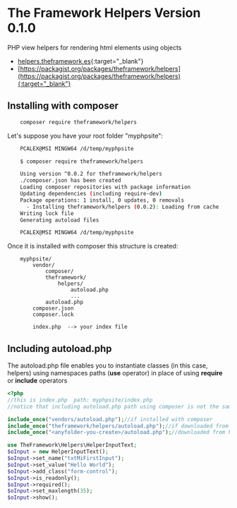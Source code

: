 # The Framework Helpers Version 0.1.0
PHP view helpers for rendering html elements using objects

* [helpers.theframework.es](http://helpers.theframework.es/){:target="_blank"}
* [https://packagist.org/packages/theframework/helpers](https://packagist.org/packages/theframework/helpers){:target="_blank"}

## Installing with composer
```bash
    composer require theframework/helpers
```

Let's suppose you have your root folder "myphpsite":
```bash
    PCALEX@MSI MINGW64 /d/temp/myphpsite

    $ composer require theframework/helpers

    Using version ^0.0.2 for theframework/helpers
    ./composer.json has been created
    Loading composer repositories with package information
    Updating dependencies (including require-dev)
    Package operations: 1 install, 0 updates, 0 removals
      - Installing theframework/helpers (0.0.2): Loading from cache
    Writing lock file
    Generating autoload files

    PCALEX@MSI MINGW64 /d/temp/myphpsite
```

Once it is installed with composer this structure is created:
```
    myphpsite/
        vendor/
            composer/
            theframework/
                helpers/
                    autoload.php
                    ...
            autoload.php
        composer.json
        composer.lock

        index.php  --> your index file
```

## Including autoload.php
The autoload.php file enables you to instantiate classes (in this case, helpers) using namespaces paths (**use** operator) in place of
using **require** or **include** operators

```php
<?php
//this is index.php  path: myphpsite/index.php
//notice that including autoload.php path using composer is not the same as downloading the package. 

include_once("vendors/autoload.php");//if installed with composer
include_once("theframework/helpers/autoload.php");//if downloaded from http://helpers.theframework.es/versions/
include_once("<anyfolder-you-create>/autoload.php");//downloaded from https://github.com/eacevedof/prj_theframework_helpers/releases

use TheFramework\Helpers\HelperInputText;
$oInput = new HelperInputText();
$oInput->set_name("txtMiFirstInput");
$oInput->set_value("Hello World");
$oInput->add_class("form-control");
$oInput->is_readonly();
$oInput->required();
$oInput->set_maxlength(35);
$oInput->show();

```
<!--
https://getcomposer.org/doc/04-schema.md#psr-0
-->